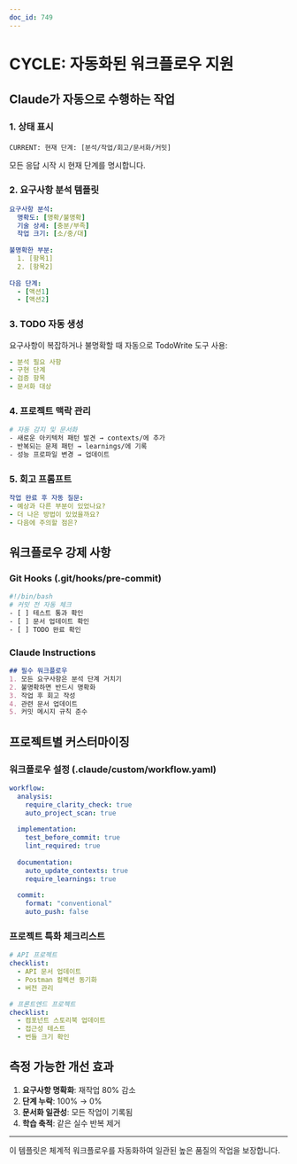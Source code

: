 ```yaml
---
doc_id: 749
---
```


# CYCLE: 자동화된 워크플로우 지원

## Claude가 자동으로 수행하는 작업

### 1. 상태 표시
```
CURRENT: 현재 단계: [분석/작업/회고/문서화/커밋]
```
모든 응답 시작 시 현재 단계를 명시합니다.

### 2. 요구사항 분석 템플릿
```yaml
요구사항 분석:
  명확도: [명확/불명확]
  기술 상세: [충분/부족]
  작업 크기: [소/중/대]
  
불명확한 부분:
  1. [항목1]
  2. [항목2]
  
다음 단계:
  - [액션1]
  - [액션2]
```

### 3. TODO 자동 생성
요구사항이 복잡하거나 불명확할 때 자동으로 TodoWrite 도구 사용:
```yaml
- 분석 필요 사항
- 구현 단계
- 검증 항목
- 문서화 대상
```

### 4. 프로젝트 맥락 관리
```bash
# 자동 감지 및 문서화
- 새로운 아키텍처 패턴 발견 → contexts/에 추가
- 반복되는 문제 패턴 → learnings/에 기록
- 성능 프로파일 변경 → 업데이트
```

### 5. 회고 프롬프트
```yaml
작업 완료 후 자동 질문:
- 예상과 다른 부분이 있었나요?
- 더 나은 방법이 있었을까요?  
- 다음에 주의할 점은?
```

## 워크플로우 강제 사항

### Git Hooks (.git/hooks/pre-commit)
```bash
#!/bin/bash
# 커밋 전 자동 체크
- [ ] 테스트 통과 확인
- [ ] 문서 업데이트 확인
- [ ] TODO 완료 확인
```

### Claude Instructions
```markdown
## 필수 워크플로우
1. 모든 요구사항은 분석 단계 거치기
2. 불명확하면 반드시 명확화
3. 작업 후 회고 작성
4. 관련 문서 업데이트
5. 커밋 메시지 규칙 준수
```

## 프로젝트별 커스터마이징

### 워크플로우 설정 (.claude/custom/workflow.yaml)
```yaml
workflow:
  analysis:
    require_clarity_check: true
    auto_project_scan: true
    
  implementation:
    test_before_commit: true
    lint_required: true
    
  documentation:
    auto_update_contexts: true
    require_learnings: true
    
  commit:
    format: "conventional"
    auto_push: false
```

### 프로젝트 특화 체크리스트
```yaml
# API 프로젝트
checklist:
  - API 문서 업데이트
  - Postman 컬렉션 동기화
  - 버전 관리

# 프론트엔드 프로젝트  
checklist:
  - 컴포넌트 스토리북 업데이트
  - 접근성 테스트
  - 번들 크기 확인
```

## 측정 가능한 개선 효과

1. **요구사항 명확화**: 재작업 80% 감소
2. **단계 누락**: 100% → 0%
3. **문서화 일관성**: 모든 작업이 기록됨
4. **학습 축적**: 같은 실수 반복 제거

---

이 템플릿은 체계적 워크플로우를 자동화하여 
일관된 높은 품질의 작업을 보장합니다.